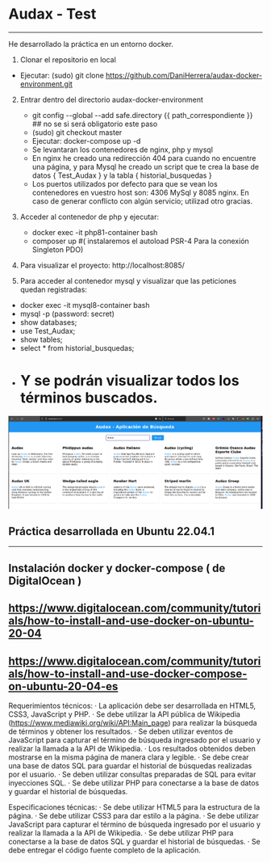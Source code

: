 # Audax -  Test 
---------------
He desarrollado la práctica en un entorno docker.
1)  Clonar el repositorio en local  
   - Ejecutar: (sudo) git clone https://github.com/DaniHerrera/audax-docker-environment.git
  
2) Entrar dentro del directorio audax-docker-environment
   - git config --global --add safe.directory {{ path_correspondiente }}  ## no se si será obligatorio este paso
   - (sudo) git checkout master
   - Ejecutar: docker-compose up -d 
   - Se levantaran los contenedores de nginx, php y mysql
   - En nginx he creado una redirección 404 para cuando no encuentre una página, y para Mysql he creado un script que
     te crea la base de datos { Test_Audax } y la tabla { historial_busquedas }
   - Los puertos utilizados por defecto para que se vean los contenedores en vuestro host son:  4306 MySql y 8085 nginx.
     En caso de generar conflicto con algún servicio; utilizad otro gracias.
   
3) Acceder al contenedor de php y ejecutar: 
   - docker exec -it php81-container bash
   - composer up  #( instalaremos el autoload PSR-4 Para la conexión Singleton PDO)

4)  Para visualizar el proyecto:  http://localhost:8085/

5)  Para acceder al contenedor mysql y visualizar que las peticiones quedan registradas:
   - docker exec -it mysql8-container bash
   - mysql -p (password: secret)
   - show databases;
   - use Test_Audax;
   - show tables;
   - select * from historial_busquedas;
   - # Y se podrán visualizar todos los términos buscados.


![index Audax](/images/audax.png)

## Práctica desarrollada en Ubuntu 22.04.1
------------------------------------------

## Instalación docker y docker-compose  ( de DigitalOcean )
## https://www.digitalocean.com/community/tutorials/how-to-install-and-use-docker-on-ubuntu-20-04
## https://www.digitalocean.com/community/tutorials/how-to-install-and-use-docker-compose-on-ubuntu-20-04-es

Requerimientos técnicos:
·       La aplicación debe ser desarrollada en HTML5, CSS3, JavaScript y PHP.
·       Se debe utilizar la API pública de Wikipedia (https://www.mediawiki.org/wiki/API:Main_page) para realizar la búsqueda de términos y obtener los resultados.
·       Se deben utilizar eventos de JavaScript para capturar el término de búsqueda ingresado por el usuario y realizar la llamada a la API de Wikipedia.
·       Los resultados obtenidos deben mostrarse en la misma página de manera clara y legible.
·       Se debe crear una base de datos SQL para guardar el historial de búsquedas realizadas por el usuario.
·       Se deben utilizar consultas preparadas de SQL para evitar inyecciones SQL.
·       Se debe utilizar PHP para conectarse a la base de datos y guardar el historial de búsquedas.

Especificaciones técnicas:
·        Se debe utilizar HTML5 para la estructura de la página.
·        Se debe utilizar CSS3 para dar estilo a la página.
·        Se debe utilizar JavaScript para capturar el término de búsqueda ingresado por el usuario y realizar la llamada a la API de Wikipedia.
·        Se debe utilizar PHP para conectarse a la base de datos SQL y guardar el historial de búsquedas.
·        Se debe entregar el código fuente completo de la aplicación.


